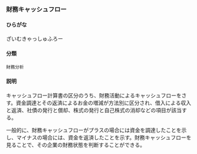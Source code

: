 <div style="display:none;">

## [あ行](securities-terms?id=あ行)
## [か行](securities-terms?id=か行)
## [さ行](securities-terms?id=さ行)

</div>

### 財務キャッシュフロー

#### ひらがな

ざいむきゃっしゅふろー

#### 分類

`財務分析`

#### 説明

キャッシュフロー計算書の区分のうち、財務活動によるキャッシュフローをさす。資金調達とその返済によるお金の増減が方法別に区分され、借入による収入と返済、社債の発行と償却、株式の発行と自己株式の消却などの項目が該当する。
 
一般的に、財務キャッシュフローがプラスの場合には資金を調達したことを示し、マイナスの場合には、資金を返済したことを示す。財務キャッシュフローを見ることで、その企業の財務状態を判断することができる。

<div style="display:none;">

## [た行](securities-terms?id=た行)
## [な行](securities-terms?id=な行)
## [は行](securities-terms?id=は行)
## [ま行](securities-terms?id=ま行)
## [や行](securities-terms?id=や行)
## [ら行](securities-terms?id=ら行)
## [わ行](securities-terms?id=わ行)
## [英数字・記号](securities-terms?id=英数字・記号)

</div>

